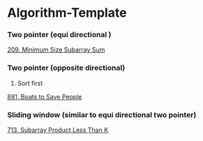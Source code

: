 # Algorithm-Template


### Two pointer (equi directional )


[209. Minimum Size Subarray Sum](https://leetcode.com/problems/minimum-size-subarray-sum/)



### Two pointer (opposite directional)  

1. Sort first

[881. Boats to Save People](https://leetcode.com/problems/boats-to-save-people/)

### Sliding window (similar to equi directional two pointer)

[713. Subarray Product Less Than K](https://leetcode.com/problems/subarray-product-less-than-k/)
